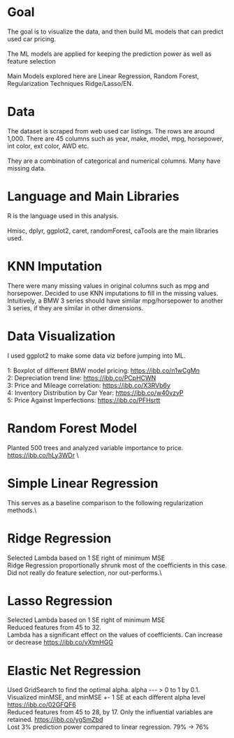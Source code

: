 # Goal
The goal is to visualize the data, and then build ML models that can predict used car pricing. \
\
The ML models are applied for keeping the prediction power as well as feature selection\
\
Main Models explored here are Linear Regression, Random Forest, Regularization Techniques Ridge/Lasso/EN.

# Data
The dataset is scraped from web used car listings. The rows are around 1,000. There are 45 columns such as year, make, model, mpg, horsepower, int color, ext color, AWD etc.\
\
They are a combination of categorical and numerical columns. Many have missing data.

# Language and Main Libraries
R is the language used in this analysis.\
\
Hmisc, dplyr, ggplot2, caret, randomForest, caTools are the main libraries used.

# KNN Imputation
There were many missing values in original columns such as mpg and horsepower. Decided to use KNN imputations to fill in the missing values.
Intuitively, a BMW 3 series should have similar mpg/horsepower to another 3 series, if they are similar in other dimensions.

# Data Visualization
I used ggplot2 to make some data viz before jumping into ML.\
\
1: Boxplot of different BMW model pricing:  https://ibb.co/n1wCgMn \
2: Depreciation trend line:  https://ibb.co/PCpHCWN  \
3: Price and Mileage correlation:  https://ibb.co/X3RVb6y \
4: Inventory Distribution by Car Year:  https://ibb.co/w40vzyP \
5: Price Against Imperfections:  https://ibb.co/PFHsrtt

# Random Forest Model
Planted 500 trees and analyzed variable importance to price. https://ibb.co/hLy3WDr \

# Simple Linear Regression
This serves as a baseline comparison to the following regularization methods.\

# Ridge Regression
Selected Lambda based on 1 SE right of minimum MSE\
Ridge Regression proportionally shrunk most of the coefficients in this case.\
Did not really do feature selection, nor out-performs.\

# Lasso Regression
Selected Lambda based on 1 SE right of minimum MSE\
Reduced features from 45 to 32.\
Lambda has a significant effect on the values of coefficients. Can increase or decrease https://ibb.co/vXtmHGG

# Elastic Net Regression
Used GridSearch to find the optimal alpha. alpha --- > 0 to 1 by 0.1.\
Visualized minMSE, and minMSE +- 1 SE at each different alpha level https://ibb.co/02GFQF6 \
Reduced features from 45 to 28, by 17. Only the influential variables are retained. https://ibb.co/ygSmZbd \
Lost 3% prediction power compared to linear regression. 79% -> 76%



